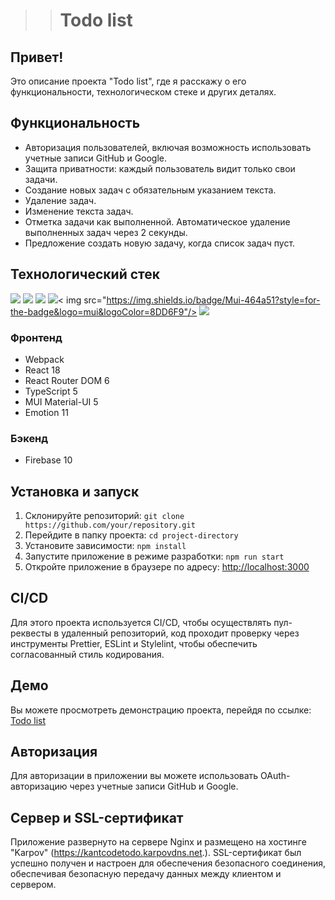 >># Todo list

## Привет!

Это описание проекта "Todo list", где я расскажу о его функциональности, технологическом стеке и других деталях.

## Функциональность

- Авторизация пользователей, включая возможность использовать учетные записи GitHub и Google.
- Защита приватности: каждый пользователь видит только свои задачи.
- Создание новых задач с обязательным указанием текста.
- Удаление задач.
- Изменение текста задач.
- Отметка задачи как выполненной. Автоматическое удаление выполненных задач через 2 секунды.
- Предложение создать новую задачу, когда список задач пуст.

## Технологический стек

<img src="https://img.shields.io/badge/Webpack-464a51?style=for-the-badge&logo=webpack&logoColor=8DD6F9"/> <img src="https://img.shields.io/badge/React-464a51?style=for-the-badge&logo=react&logoColor=8DD6F9"/> <img src="https://img.shields.io/badge/React Router-464a51?style=for-the-badge&logo=react Router&logoColor=8DD6F9"/> <img src="https://img.shields.io/badge/Typescript-464a51?style=for-the-badge&logo=typescript&logoColor=8DD6F9"/>< img src="https://img.shields.io/badge/Mui-464a51?style=for-the-badge&logo=mui&logoColor=8DD6F9"/> <img src="https://img.shields.io/badge/Firebase-464a51?style=for-the-badge&logo=firebase&logoColor=8DD6F9"/>

### Фронтенд

- Webpack
- React 18
- React Router DOM 6
- TypeScript 5
- MUI Material-UI 5
- Emotion 11

### Бэкенд

- Firebase 10

## Установка и запуск

1. Склонируйте репозиторий: `git clone https://github.com/your/repository.git`
2. Перейдите в папку проекта: `cd project-directory`
3. Установите зависимости: `npm install`
4. Запустите приложение в режиме разработки: `npm run start`
5. Откройте приложение в браузере по адресу: [http://localhost:3000](http://localhost:3000)

## CI/CD

Для этого проекта используется CI/CD, чтобы осуществлять пул-реквесты в удаленный репозиторий, код проходит проверку через инструменты Prettier, ESLint и Stylelint, чтобы обеспечить согласованный стиль кодирования.

## Демо

Вы можете просмотреть демонстрацию проекта, перейдя по ссылке: [Todo list](https://kantcodetodo.karpovdns.net)
## Авторизация

Для авторизации в приложении вы можете использовать OAuth-авторизацию через учетные записи GitHub и Google.

## Сервер и SSL-сертификат

Приложение развернуто на сервере Nginx и размещено на хостинге "Karpov" (https://kantcodetodo.karpovdns.net.).
SSL-сертификат был успешно получен и настроен для обеспечения безопасного соединения, обеспечивая безопасную передачу данных между клиентом и сервером.
